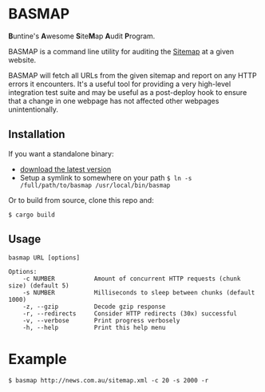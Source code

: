 # BASMAP
**B**untine's **A**wesome **S**ite**M**ap **A**udit **P**rogram.

BASMAP is a command line utility for auditing the [Sitemap](https://en.wikipedia.org/wiki/Sitemaps) at a given website.

BASMAP will fetch all URLs from the given sitemap and report on any HTTP errors it encounters. It's a useful tool for providing a very high-level integration test suite and may be useful as a post-deploy hook to ensure that a change in one webpage has not affected other webpages unintentionally.

## Installation

If you want a standalone binary:

  * [download the latest version](https://github.com/buntine/basmap/tree/master/dist)
  * Setup a symlink to somewhere on your path ```$ ln -s /full/path/to/basmap /usr/local/bin/basmap```

Or to build from source, clone this repo and:

```
$ cargo build
```

## Usage

```
basmap URL [options]

Options:
    -c NUMBER           Amount of concurrent HTTP requests (chunk size) (default 5)
    -s NUMBER           Milliseconds to sleep between chunks (default 1000)
    -z, --gzip          Decode gzip response
    -r, --redirects     Consider HTTP redirects (30x) successful
    -v, --verbose       Print progress verbosely
    -h, --help          Print this help menu
```

# Example

```
$ basmap http://news.com.au/sitemap.xml -c 20 -s 2000 -r
```
